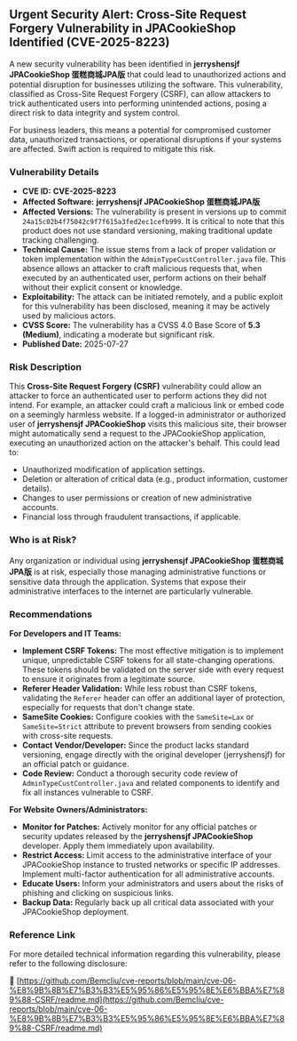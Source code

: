 ## Urgent Security Alert: Cross-Site Request Forgery Vulnerability in JPACookieShop Identified (CVE-2025-8223)

A new security vulnerability has been identified in **jerryshensjf JPACookieShop 蛋糕商城JPA版** that could lead to unauthorized actions and potential disruption for businesses utilizing the software. This vulnerability, classified as Cross-Site Request Forgery (CSRF), can allow attackers to trick authenticated users into performing unintended actions, posing a direct risk to data integrity and system control.

For business leaders, this means a potential for compromised customer data, unauthorized transactions, or operational disruptions if your systems are affected. Swift action is required to mitigate this risk.

### Vulnerability Details

*   **CVE ID:** **CVE-2025-8223**
*   **Affected Software:** **jerryshensjf JPACookieShop 蛋糕商城JPA版**
*   **Affected Versions:** The vulnerability is present in versions up to commit `24a15c02b4f75042c9f7f615a3fed2ec1cefb999`. It is critical to note that this product does not use standard versioning, making traditional update tracking challenging.
*   **Technical Cause:** The issue stems from a lack of proper validation or token implementation within the `AdminTypeCustController.java` file. This absence allows an attacker to craft malicious requests that, when executed by an authenticated user, perform actions on their behalf without their explicit consent or knowledge.
*   **Exploitability:** The attack can be initiated remotely, and a public exploit for this vulnerability has been disclosed, meaning it may be actively used by malicious actors.
*   **CVSS Score:** The vulnerability has a CVSS 4.0 Base Score of **5.3 (Medium)**, indicating a moderate but significant risk.
*   **Published Date:** 2025-07-27

### Risk Description

This **Cross-Site Request Forgery (CSRF)** vulnerability could allow an attacker to force an authenticated user to perform actions they did not intend. For example, an attacker could craft a malicious link or embed code on a seemingly harmless website. If a logged-in administrator or authorized user of **jerryshensjf JPACookieShop** visits this malicious site, their browser might automatically send a request to the JPACookieShop application, executing an unauthorized action on the attacker's behalf. This could lead to:

*   Unauthorized modification of application settings.
*   Deletion or alteration of critical data (e.g., product information, customer details).
*   Changes to user permissions or creation of new administrative accounts.
*   Financial loss through fraudulent transactions, if applicable.

### Who is at Risk?

Any organization or individual using **jerryshensjf JPACookieShop 蛋糕商城JPA版** is at risk, especially those managing administrative functions or sensitive data through the application. Systems that expose their administrative interfaces to the internet are particularly vulnerable.

### Recommendations

**For Developers and IT Teams:**

*   **Implement CSRF Tokens:** The most effective mitigation is to implement unique, unpredictable CSRF tokens for all state-changing operations. These tokens should be validated on the server side with every request to ensure it originates from a legitimate source.
*   **Referer Header Validation:** While less robust than CSRF tokens, validating the `Referer` header can offer an additional layer of protection, especially for requests that don't change state.
*   **SameSite Cookies:** Configure cookies with the `SameSite=Lax` or `SameSite=Strict` attribute to prevent browsers from sending cookies with cross-site requests.
*   **Contact Vendor/Developer:** Since the product lacks standard versioning, engage directly with the original developer (jerryshensjf) for an official patch or guidance.
*   **Code Review:** Conduct a thorough security code review of `AdminTypeCustController.java` and related components to identify and fix all instances vulnerable to CSRF.

**For Website Owners/Administrators:**

*   **Monitor for Patches:** Actively monitor for any official patches or security updates released by the **jerryshensjf JPACookieShop** developer. Apply them immediately upon availability.
*   **Restrict Access:** Limit access to the administrative interface of your JPACookieShop instance to trusted networks or specific IP addresses. Implement multi-factor authentication for all administrative accounts.
*   **Educate Users:** Inform your administrators and users about the risks of phishing and clicking on suspicious links.
*   **Backup Data:** Regularly back up all critical data associated with your JPACookieShop deployment.

### Reference Link

For more detailed technical information regarding this vulnerability, please refer to the following disclosure:

🔗 [https://github.com/Bemcliu/cve-reports/blob/main/cve-06-%E8%9B%8B%E7%B3%B3%E5%95%86%E5%95%8E%E6%BBA%E7%89%88-CSRF/readme.md](https://github.com/Bemcliu/cve-reports/blob/main/cve-06-%E8%9B%8B%E7%B3%B3%E5%95%86%E5%95%8E%E6%BBA%E7%89%88-CSRF/readme.md)